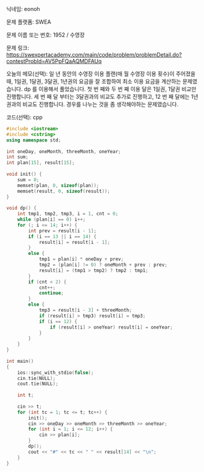 닉네임: eonoh

문제 플랫폼: SWEA

문제 이름 또는 번호: 1952 / 수영장

문제 링크: https://swexpertacademy.com/main/code/problem/problemDetail.do?contestProbId=AV5PpFQaAQMDFAUq

오늘의 메모(선택): 일 년 동안의 수영장 이용 플랜(매 월 수영장 이용 횟수)이 주어졌을 때, 1일권, 1달권, 3달권, 1년권의 요금을 잘 조합하여 최소 이용 요금을 계산하는 문제였습니다. dp 를 이용해서 풀었습니다. 첫 번 째와 두 번 째 이용 달은 1일권, 1달권 비교만 진행합니다. 세 번 째 달 부터는 3달권과의 비교도 추가로 진행하고, 12 번 째 달에는 1년 권과의 비교도 진행합니다. 경우를 나누는 것을 좀 생각해야하는 문제였습니다.

코드(선택): cpp

```cpp
#include <iostream>
#include <cstring>
using namespace std;
 
int oneDay, oneMonth, threeMonth, oneYear;
int sum;
int plan[15], result[15];
 
void init() {
    sum = 0;
    memset(plan, 0, sizeof(plan));
    memset(result, 0, sizeof(result));
}
 
void dp() {
    int tmp1, tmp2, tmp3, i = 1, cnt = 0;
    while (plan[i] == 0) i++;
    for (; i <= 14; i++) {
        int prev = result[i - 1];
        if (i == 13 || i == 14) {
            result[i] = result[i - 1];
        }
        else {
            tmp1 = plan[i] * oneDay + prev;
            tmp2 = (plan[i] != 0) ? oneMonth + prev : prev;
            result[i] = (tmp1 > tmp2) ? tmp2 : tmp1;
        }
        if (cnt < 2) {
            cnt++;
            continue;
        }
        else {
            tmp3 = result[i - 3] + threeMonth;
            if (result[i] > tmp3) result[i] = tmp3;
            if (i == 12) {
                if (result[i] > oneYear) result[i] = oneYear;
            }
        }
    }
}
 
int main()
{
    ios::sync_with_stdio(false);
    cin.tie(NULL);
    cout.tie(NULL);
 
    int t;
 
    cin >> t;
    for (int tc = 1; tc <= t; tc++) {
        init();
        cin >> oneDay >> oneMonth >> threeMonth >> oneYear;
        for (int i = 1; i <= 12; i++) {
            cin >> plan[i];
        }
        dp();
        cout << "#" << tc << " " << result[14] << "\n";
    }
}
```
